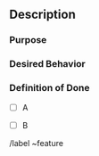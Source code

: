 ## Description




### Purpose
<!-- Why do we need this feature? - Required -->




### Desired Behavior
<!-- As an end user, how do you expect it to work? - Required -->




### Definition of Done  
<!-- Required -->

- [ ] A
- [ ] B


<!-- Please do not edit anything below this comment -->
/label ~feature
